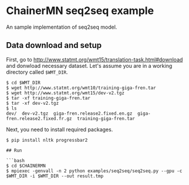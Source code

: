 # ChainerMN seq2seq example

An sample implementation of seq2seq model.

## Data download and setup

First, go to http://www.statmt.org/wmt15/translation-task.html#download and donwload necessary dataset.
Let's assume you are in a working directory called `$WMT_DIR`.

```
$ cd $WMT_DIR
$ wget http://www.statmt.org/wmt10/training-giga-fren.tar
$ wget http://www.statmt.org/wmt15/dev-v2.tgz
$ tar -xf training-giga-fren.tar
$ tar -xf dev-v2.tgz
$ ls 
dev/  dev-v2.tgz  giga-fren.release2.fixed.en.gz  giga-fren.release2.fixed.fr.gz  training-giga-fren.tar

```

Next, you need to install required packages.

```
$ pip install nltk progressbar2

## Run

```bash
$ cd $CHAINERMN
$ mpiexec -genvall -n 2 python examples/seq2seq/seq2seq.py --gpu -c $WMT_DIR -i $WMT_DIR --out result.tmp
```
